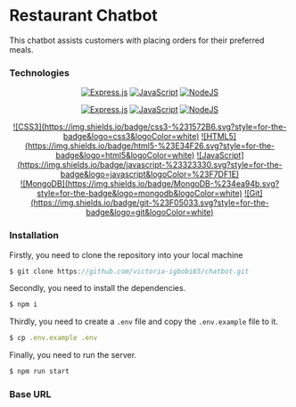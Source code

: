 # Restaurant Chatbot 

This chatbot assists customers with placing orders for their preferred meals.

### Technologies

<div align="center">

  <a href="">![Express.js](https://img.shields.io/badge/express.js-%23404d59.svg?style=for-the-badge&logo=express&logoColor=%2361DAFB)</a>
  <a href="">![JavaScript](https://img.shields.io/badge/javascript-%23323330.svg?style=for-the-badge&logo=javascript&logoColor=%23F7DF1E)</a>
  <a href="">![NodeJS](https://img.shields.io/badge/node.js-6DA55F?style=for-the-badge&logo=node.js&logoColor=white)</a>
  
  
</div>
<div align="center">

  <a href="">![Express.js](https://img.shields.io/badge/express.js-%23404d59.svg?style=for-the-badge&logo=express&logoColor=%2361DAFB)</a>
  <a href="">![JavaScript](https://img.shields.io/badge/javascript-%23323330.svg?style=for-the-badge&logo=javascript&logoColor=%23F7DF1E)</a>
  <a href="">![NodeJS](https://img.shields.io/badge/node.js-6DA55F?style=for-the-badge&logo=node.js&logoColor=white)</a>
  
  
</div>
<div align="center">
    <a href="">![CSS3](https://img.shields.io/badge/css3-%231572B6.svg?style=for-the-badge&logo=css3&logoColor=white)</a>
    <a href="">![HTML5](https://img.shields.io/badge/html5-%23E34F26.svg?style=for-the-badge&logo=html5&logoColor=white)</a>
    <a href="">![JavaScript](https://img.shields.io/badge/javascript-%23323330.svg?style=for-the-badge&logo=javascript&logoColor=%23F7DF1E)</a>
</div>

<div align="center">
    <a href="">![MongoDB](https://img.shields.io/badge/MongoDB-%234ea94b.svg?style=for-the-badge&logo=mongodb&logoColor=white)</a>
    <a href="">![Git](https://img.shields.io/badge/git-%23F05033.svg?style=for-the-badge&logo=git&logoColor=white)</a>
</div>

### Installation
 
Firstly, you need to clone the repository into your local machine
```javascript
$ git clone https://github.com/victoria-igbobi65/chatbot.git
```
Secondly, you need to install the dependencies.
```javascript
$ npm i 
``` 
Thirdly, you need to create a `.env` file and copy the `.env.example` file to it.
```javascript
$ cp .env.example .env 
```
Finally, you need to run the server.
```java
$ npm run start
```
### Base URL  